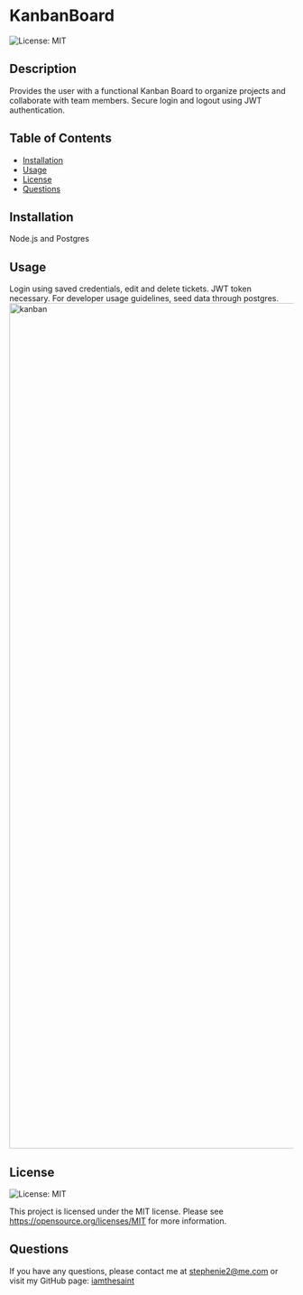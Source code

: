 # KanbanBoard
![License: MIT](https://img.shields.io/badge/License-MIT-yellow.svg)

## Description
Provides the user with a functional Kanban Board to organize projects and collaborate with team members. Secure login and logout using JWT authentication.

## Table of Contents
- [Installation](#installation)
- [Usage](#usage)
- [License](#license)
- [Questions](#questions)
  
## Installation

Node.js and Postgres

## Usage

Login using saved credentials, edit and delete tickets.
JWT token necessary.
For developer usage guidelines, seed data through postgres.
<img width="1500" alt="kanban" src="https://github.com/user-attachments/assets/01e2c04b-defc-41a5-80cf-7901f5411ab7">

## License

![License: MIT](https://img.shields.io/badge/License-MIT-yellow.svg)

This project is licensed under the MIT license.
Please see https://opensource.org/licenses/MIT for more information.

## Questions

If you have any questions, please contact me at stephenie2@me.com or visit my GitHub page: [iamthesaint](http://github.com/iamthesaint)
